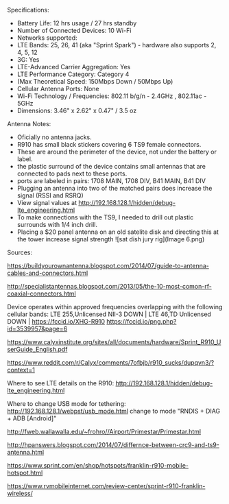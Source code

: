 Specifications:
- Battery Life: 12 hrs usage / 27 hrs standby
- Number of Connected Devices: 10 Wi-Fi
- Networks supported:
- LTE Bands: 25, 26, 41 (aka "Sprint Spark") - hardware also supports 2, 4, 5, 12
- 3G: Yes
- LTE-Advanced Carrier Aggregation: Yes
- LTE Performance Category: Category 4
- (Max Theoretical Speed: 150Mbps Down / 50Mbps Up)
- Cellular Antenna Ports: None
- Wi-Fi Technology / Frequencies: 802.11 b/g/n - 2.4GHz , 802.11ac - 5GHz
- Dimensions:    3.46" x 2.62" x 0.47" /  3.5 oz

Antenna Notes:
- Oficially no antenna jacks.
- R910 has small black stickers covering 6 TS9 female connectors. 
- These are around the perimeter of the device, not under the battery or label. 
- the plastic surround of the device contains small antennas that are connected to pads next to these ports.
- ports are labeled in pairs: 1708 MAIN, 1708 DIV, B41 MAIN, B41 DIV
- Plugging an antenna into two of the matched pairs does increase the signal (RSSI and RSRQ)
- View signal values at http://192.168.128.1/hidden/debug-lte_engineering.html
- To make connections with the TS9, I needed to drill out plastic surrounds with 1/4 inch drill.
- Placing a $20 panel antenna on an old satelite disk and directing this at the tower increase signal strength ![sat dish jury rig](Image 6.png) 


Sources:

https://buildyourownantenna.blogspot.com/2014/07/guide-to-antenna-cables-and-connectors.html

http://specialistantennas.blogspot.com/2013/05/the-10-most-comon-rf-coaxial-connectors.html

Device operates within approved frequencies overlapping with the following cellular bands:
 LTE 255,Unlicensed NII-3 DOWN | LTE 46,TD Unlicensed DOWN |
https://fccid.io/XHG-R910
https://fccid.io/png.php?id=3539957&page=6

https://www.calyxinstitute.org/sites/all/documents/hardware/Sprint_R910_UserGuide_English.pdf

https://www.reddit.com/r/Calyx/comments/7ofbjb/r910_sucks/dupqvn3/?context=1

Where to see LTE details on the R910:
http://192.168.128.1/hidden/debug-lte_engineering.html

Where to change USB mode for tethering:
http://192.168.128.1/webpst/usb_mode.html
change to mode "RNDIS + DIAG + ADB [Android]"

http://fweb.wallawalla.edu/~frohro//Airport/Primestar/Primestar.html

http://hpanswers.blogspot.com/2014/07/differnce-between-crc9-and-ts9-antenna.html

https://www.sprint.com/en/shop/hotspots/franklin-r910-mobile-hotspot.html

https://www.rvmobileinternet.com/review-center/sprint-r910-franklin-wireless/



